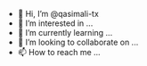- 👋 Hi, I’m @qasimali-tx
- 👀 I’m interested in ...
- 🌱 I’m currently learning ...
- 💞️ I’m looking to collaborate on ...
- 📫 How to reach me ...

<!---
qasimali-tx/qasimali-tx is a ✨ special ✨ repository because its `README.md` (this file) appears on your GitHub profile.
You can click the Preview link to take a look at your changes.
--->

